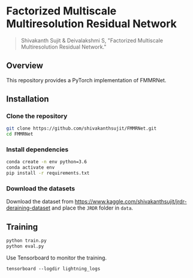 # Factorized Multiscale Multiresolution Residual Network

> Shivakanth Sujit & Deivalakshmi S, "Factorized Multiscale Multiresolution Residual Network."

## Overview

This repository provides a PyTorch implementation of FMMRNet.

## Installation

### Clone the repository

```bash
git clone https://github.com/shivakanthsujit/FMMRNet.git
cd FMMRNet
```

### Install dependencies

```bash
conda create -n env python=3.6
conda activate env
pip install -r requirements.txt
```

### Download the datasets

Download the dataset from <https://www.kaggle.com/shivakanthsujit/jrdr-deraining-dataset> and place the `JRDR` folder in `data`.

## Training

```bash
python train.py
python eval.py
```

Use Tensorboard to monitor the training.

`tensorboard --logdir lightning_logs`
